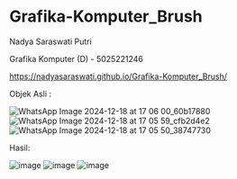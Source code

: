 # Grafika-Komputer_Brush

Nadya Saraswati Putri

Grafika Komputer (D) - 5025221246

https://nadyasaraswati.github.io/Grafika-Komputer_Brush/

Objek Asli : 

![WhatsApp Image 2024-12-18 at 17 06 00_60b17880](https://github.com/user-attachments/assets/a7052e55-ca46-4cd3-b28a-2ce6dd9c0e53)
![WhatsApp Image 2024-12-18 at 17 05 59_cfb2d4e2](https://github.com/user-attachments/assets/5f45be6e-b276-4436-ba0c-d0219e150c65)
![WhatsApp Image 2024-12-18 at 17 05 50_38747730](https://github.com/user-attachments/assets/86ae92a1-0eba-4a94-b9cf-ffaaefebf2e0)


Hasil:

![image](https://github.com/user-attachments/assets/52f8147f-073e-4704-8894-0b5105225f27)
![image](https://github.com/user-attachments/assets/19e9572c-f66f-443c-8c9b-0ef36ce9e964)
![image](https://github.com/user-attachments/assets/72f47f06-c9eb-42da-9983-e3c9cf0bad5c)
